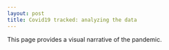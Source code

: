 ```yaml
---
layout: post
title: Covid19 tracked: analyzing the data
---
```


This page provides a visual narrative of the pandemic.

